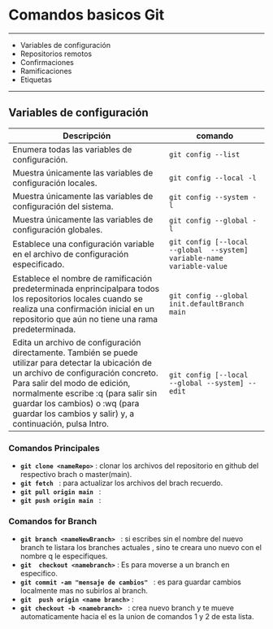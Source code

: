 # Comandos basicos Git
------------
- Variables de configuración
- Repositorios remotos
- Confirmaciones
- Ramificaciones
- Etiquetas
------------
## Variables de configuración
| Descripción  |  comando |
| ------------ | ------------ |
|Enumera todas las variables de configuración.|`git config --list`|
|Muestra únicamente las variables de configuración locales.| `git config --local -l` |
|Muestra únicamente las variables de configuración del sistema.| `git config --system -l`|
|Muestra únicamente las variables de configuración globales.| `git config --global -l` |
|Establece una configuración variable en el archivo de configuración especificado. | ` git config [--local  --global  --system] variable-name variable-value ` |
|Establece el nombre de ramificación predeterminada enprincipalpara todos los repositorios locales cuando se realiza una confirmación inicial en un repositorio que aún no tiene una rama predeterminada. | `git config --global init.defaultBranch main` |
|Edita un archivo de configuración directamente. También se puede utilizar para detectar la ubicación de un archivo de configuración concreto. Para salir del modo de edición, normalmente escribe :q (para salir sin guardar los cambios) o :wq (para guardar los cambios y salir) y, a continuación, pulsa Intro.| `git config [--local  --global --system] --edit`|

### Comandos Principales
- **`git clone <nameRepo>`**  : clonar los archivos del repositorio en github del respectivo brach o master(main).
- **`git fetch `**  :  para actualizar los archivos del brach recuerdo.
- **`git pull origin main `**  :
- **`git push origin main `**  :

### Comandos for Branch 

- **`git branch <nameNewBranch> `**  : si escribes sin el nombre del nuevo branch te listara los branches actuales , sino te creara uno nuevo con el nombre q le especifiques.
- **`git  checkout <namebranch>`**  : Es para moverse a un branch en especifico.
- **`git commit -am "mensaje de cambios" `**  : es para guardar cambios localmente mas no subirlos al branch.
- **`git  push origin <name branch>`**  :
- **`git checkout -b <namebranch> `**  : crea nuevo branch y te mueve automaticamente hacia el es la union de comandos 1 y 2 de esta lista.


